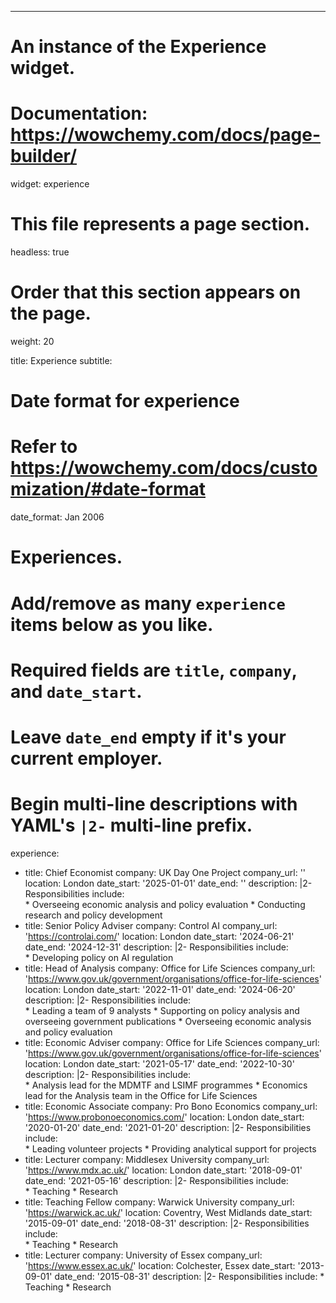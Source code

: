 ---
# An instance of the Experience widget.
# Documentation: https://wowchemy.com/docs/page-builder/
widget: experience

# This file represents a page section.
headless: true

# Order that this section appears on the page.
weight: 20

title: Experience
subtitle:

# Date format for experience
#   Refer to https://wowchemy.com/docs/customization/#date-format
date_format: Jan 2006

# Experiences.
#   Add/remove as many `experience` items below as you like.
#   Required fields are `title`, `company`, and `date_start`.
#   Leave `date_end` empty if it's your current employer.
#   Begin multi-line descriptions with YAML's `|2-` multi-line prefix.
experience:
  - title: Chief Economist
    company: UK Day One Project
    company_url: ''
    location: London
    date_start: '2025-01-01'
    date_end: ''
    description: |2-
        Responsibilities include:        
        * Overseeing economic analysis and policy evaluation
        * Conducting research and policy development
  - title: Senior Policy Adviser
    company: Control AI
    company_url: 'https://controlai.com/'
    location: London
    date_start: '2024-06-21'
    date_end: '2024-12-31'
    description: |2-
        Responsibilities include:        
        * Developing policy on AI regulation
  - title: Head of Analysis
    company: Office for Life Sciences
    company_url: 'https://www.gov.uk/government/organisations/office-for-life-sciences'
    location: London
    date_start: '2022-11-01'
    date_end: '2024-06-20'
    description: |2-
        Responsibilities include:        
        * Leading a team of 9 analysts
        * Supporting on policy analysis and overseeing government publications
        * Overseeing economic analysis and policy evaluation
  - title: Economic Adviser
    company: Office for Life Sciences
    company_url: 'https://www.gov.uk/government/organisations/office-for-life-sciences'
    location: London
    date_start: '2021-05-17'
    date_end: '2022-10-30'
    description: |2-
        Responsibilities include:        
        * Analysis lead for the MDMTF and LSIMF programmes
        * Economics lead for the Analysis team in the Office for Life Sciences
  - title: Economic Associate
    company: Pro Bono Economics
    company_url: 'https://www.probonoeconomics.com/'
    location: London
    date_start: '2020-01-20'
    date_end: '2021-01-20'
    description: |2-
        Responsibilities include:        
        * Leading volunteer projects
        * Providing analytical support for projects
  - title: Lecturer
    company: Middlesex University
    company_url: 'https://www.mdx.ac.uk/'
    location: London
    date_start: '2018-09-01'
    date_end: '2021-05-16'
    description: |2-
        Responsibilities include:        
        * Teaching
        * Research
  - title: Teaching Fellow
    company: Warwick University
    company_url: 'https://warwick.ac.uk/'
    location: Coventry, West Midlands
    date_start: '2015-09-01'
    date_end: '2018-08-31'
    description: |2-
        Responsibilities include:        
        * Teaching
        * Research
  - title: Lecturer
    company: University of Essex
    company_url: 'https://www.essex.ac.uk/'
    location: Colchester, Essex
    date_start: '2013-09-01'
    date_end: '2015-08-31'
    description: |2-
        Responsibilities include: 
        * Teaching
        * Research